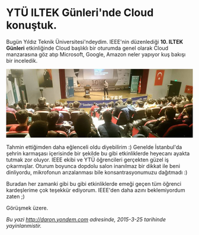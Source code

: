 # YTÜ ILTEK Günleri'nde Cloud konuştuk.
Bugün Yıldız Teknik Üniversitesi'ndeydim. IEEE'nin düzenlediği **10. ILTEK Günleri** etkinliğinde Cloud başlıklı bir oturumda genel olarak Cloud manzarasına göz atıp Microsoft, Google, Amazon neler yapıyor kuş bakışı bir inceledik.

![10. ILTEK Günleri, YTÜ, İstanbul](media/YTU_ILTEK_Gunlerinde_Cloud_konustuk/ytu.jpg)

Tahmin ettiğimden daha eğlenceli oldu diyebilirim :) Genelde İstanbul'da şehrin karmaşası içerisinde bir şekilde bu gibi etkinliklerde heyecanı ayakta tutmak zor oluyor. IEEE ekibi ve YTÜ öğrencileri gerçekten güzel iş çıkarmışlar. Oturum boyunca dopdolu salon inanılmaz bir dikkat ile beni dinliyordu, mikrofonun arızalanması bile konsantrasyonumuzu dağıtmadı :) 

Buradan her zamanki gibi bu gibi etkinliklerde emeği geçen tüm öğrenci kardeşlerime çok teşekkür ediyorum. IEEE'den daha azını beklemiyordum zaten ;)

Görüşmek üzere.

*Bu yazi http://daron.yondem.com adresinde, 2015-3-25 tarihinde yayinlanmistir.*
